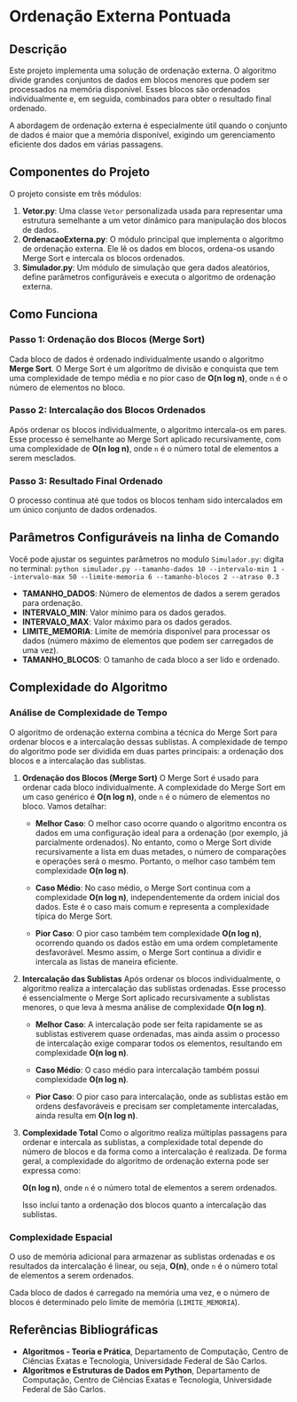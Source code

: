 #  Ordenação Externa Pontuada

## Descrição
Este projeto implementa uma solução de ordenação externa. O algoritmo divide grandes conjuntos de dados em blocos menores que podem ser processados na memória disponível. Esses blocos são ordenados individualmente e, em seguida, combinados para obter o resultado final ordenado.

A abordagem de ordenação externa é especialmente útil quando o conjunto de dados é maior que a memória disponível, exigindo um gerenciamento eficiente dos dados em várias passagens.

## Componentes do Projeto
O projeto consiste em três módulos:

1. **Vetor.py**: Uma classe `Vetor` personalizada usada para representar uma estrutura semelhante a um vetor dinâmico para manipulação dos blocos de dados.
2. **OrdenacaoExterna.py**: O módulo principal que implementa o algoritmo de ordenação externa. Ele lê os dados em blocos, ordena-os usando Merge Sort e intercala os blocos ordenados.
3. **Simulador.py**: Um módulo de simulação que gera dados aleatórios, define parâmetros configuráveis e executa o algoritmo de ordenação externa.

## Como Funciona
### Passo 1: Ordenação dos Blocos (Merge Sort)
Cada bloco de dados é ordenado individualmente usando o algoritmo **Merge Sort**. O Merge Sort é um algoritmo de divisão e conquista que tem uma complexidade de tempo média e no pior caso de **O(n log n)**, onde `n` é o número de elementos no bloco.

### Passo 2: Intercalação dos Blocos Ordenados
Após ordenar os blocos individualmente, o algoritmo intercala-os em pares. Esse processo é semelhante ao Merge Sort aplicado recursivamente, com uma complexidade de **O(n log n)**, onde `n` é o número total de elementos a serem mesclados.

### Passo 3: Resultado Final Ordenado
O processo continua até que todos os blocos tenham sido intercalados em um único conjunto de dados ordenados.

## Parâmetros Configuráveis na linha de Comando
Você pode ajustar os seguintes parâmetros no modulo `Simulador.py`:
digita no terminal: `python simulador.py --tamanho-dados 10 --intervalo-min 1 --intervalo-max 50 --limite-memoria 6 --tamanho-blocos 2 --atraso 0.3`
- **TAMANHO_DADOS**: Número de elementos de dados a serem gerados para ordenação.
- **INTERVALO_MIN**: Valor mínimo para os dados gerados.
- **INTERVALO_MAX**: Valor máximo para os dados gerados.
- **LIMITE_MEMORIA**: Limite de memória disponível para processar os dados (número máximo de elementos que podem ser carregados de uma vez).
- **TAMANHO_BLOCOS**: O tamanho de cada bloco a ser lido e ordenado.

## Complexidade do Algoritmo

### Análise de Complexidade de Tempo
O algoritmo de ordenação externa combina a técnica do Merge Sort para ordenar blocos e a intercalação dessas sublistas. A complexidade de tempo do algoritmo pode ser dividida em duas partes principais: a ordenação dos blocos e a intercalação das sublistas.

1. **Ordenação dos Blocos (Merge Sort)**
   O Merge Sort é usado para ordenar cada bloco individualmente. A complexidade do Merge Sort em um caso genérico é **O(n log n)**, onde `n` é o número de elementos no bloco. Vamos detalhar:

   - **Melhor Caso**: O melhor caso ocorre quando o algoritmo encontra os dados em uma configuração ideal para a ordenação (por exemplo, já parcialmente ordenados). No entanto, como o Merge Sort divide recursivamente a lista em duas metades, o número de comparações e operações será o mesmo. Portanto, o melhor caso também tem complexidade **O(n log n)**.
   
   - **Caso Médio**: No caso médio, o Merge Sort continua com a complexidade **O(n log n)**, independentemente da ordem inicial dos dados. Este é o caso mais comum e representa a complexidade típica do Merge Sort.
   
   - **Pior Caso**: O pior caso também tem complexidade **O(n log n)**, ocorrendo quando os dados estão em uma ordem completamente desfavorável. Mesmo assim, o Merge Sort continua a dividir e intercala as listas de maneira eficiente.

2. **Intercalação das Sublistas**
   Após ordenar os blocos individualmente, o algoritmo realiza a intercalação das sublistas ordenadas. Esse processo é essencialmente o Merge Sort aplicado recursivamente a sublistas menores, o que leva à mesma análise de complexidade **O(n log n)**.

   - **Melhor Caso**: A intercalação pode ser feita rapidamente se as sublistas estiverem quase ordenadas, mas ainda assim o processo de intercalação exige comparar todos os elementos, resultando em complexidade **O(n log n)**.
   
   - **Caso Médio**: O caso médio para intercalação também possui complexidade **O(n log n)**.
   
   - **Pior Caso**: O pior caso para intercalação, onde as sublistas estão em ordens desfavoráveis e precisam ser completamente intercaladas, ainda resulta em **O(n log n)**.

3. **Complexidade Total**
   Como o algoritmo realiza múltiplas passagens para ordenar e intercala as sublistas, a complexidade total depende do número de blocos e da forma como a intercalação é realizada. De forma geral, a complexidade do algoritmo de ordenação externa pode ser expressa como:

   **O(n log n)**, onde `n` é o número total de elementos a serem ordenados.

   Isso inclui tanto a ordenação dos blocos quanto a intercalação das sublistas.

### Complexidade Espacial
O uso de memória adicional para armazenar as sublistas ordenadas e os resultados da intercalação é linear, ou seja, **O(n)**, onde `n` é o número total de elementos a serem ordenados.

Cada bloco de dados é carregado na memória uma vez, e o número de blocos é determinado pelo limite de memória (`LIMITE_MEMORIA`).

## Referências Bibliográficas
- **Algoritmos - Teoria e Prática**, Departamento de Computação, Centro de Ciências Exatas e Tecnologia, Universidade Federal de São Carlos.
- **Algoritmos e Estruturas de Dados em Python**, Departamento de Computação, Centro de Ciências Exatas e Tecnologia, Universidade Federal de São Carlos.
